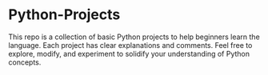 # Python-Projects
This repo is a collection of basic Python projects to help beginners learn the language. Each project has clear explanations and comments. Feel free to explore, modify, and experiment to solidify your understanding of Python concepts.
